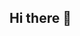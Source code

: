 ## Hi there 👋

<!--
**marcelo9016/marcelo9016** is a ✨ _special_ ✨ repository because its `README.md` (this file) appears on your GitHub profile.

Here are some ideas to get you started:

- 🔭 I’m currently working on my improving my knowledge in data analytics
- 🌱 I’m currently learning tool like SQL, Tableau, Power BI and Python
- 👯 I’m looking to collaborate on a job who help me to develop all my skills
- 🤔 I’m looking for help with opportunities to grow in this wonderful world of data
- 💬 Ask me about my abilities and how can we help us together
- 📫 How to reach me: marcelo9016@gmail.com
- ⚡ Fun fact: everytime I start to work I prepare a cup of coffee but frequently forget it and the coffee get cold
-->
